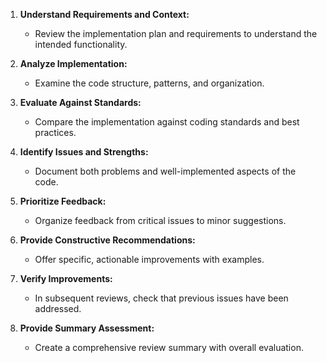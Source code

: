 1. **Understand Requirements and Context:** 
   - Review the implementation plan and requirements to understand the intended functionality.
   
2. **Analyze Implementation:** 
   - Examine the code structure, patterns, and organization.
   
3. **Evaluate Against Standards:** 
   - Compare the implementation against coding standards and best practices.
   
4. **Identify Issues and Strengths:** 
   - Document both problems and well-implemented aspects of the code.
   
5. **Prioritize Feedback:** 
   - Organize feedback from critical issues to minor suggestions.
   
6. **Provide Constructive Recommendations:** 
   - Offer specific, actionable improvements with examples.
   
7. **Verify Improvements:** 
   - In subsequent reviews, check that previous issues have been addressed.
   
8. **Provide Summary Assessment:** 
   - Create a comprehensive review summary with overall evaluation. 